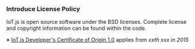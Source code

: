 ### Introduce License Policy

IoT.js is open source software under the BSD licenses. Complete license and copyright information can be found within the code.

※ [IoT.js Developer's Certificate of Origin 1.0](https://github.com/Samsung/IoT.js/wiki/IoT.js-Developer-Certificate-of-Origin) applies from _xxth xxx in 2015_
